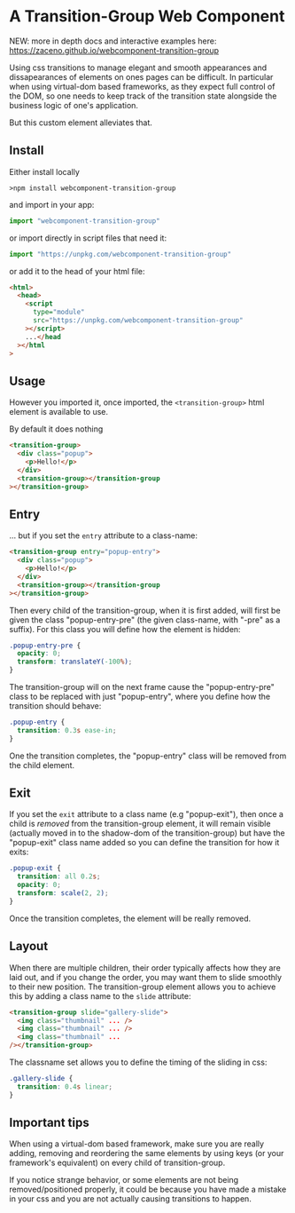 # A Transition-Group Web Component

NEW: more in depth docs and interactive examples here: https://zaceno.github.io/webcomponent-transition-group

Using css transitions to manage elegant and smooth appearances and dissapearances
of elements on ones pages can be difficult. In particular when using virtual-dom based
frameworks, as they expect full control of the DOM, so one needs to keep track of the
transition state alongside the business logic of one's application.

But this custom element alleviates that.

## Install

Either install locally

```
>npm install webcomponent-transition-group
```

and import in your app:

```js
import "webcomponent-transition-group"
```

or import directly in script files that need it:

```js
import "https://unpkg.com/webcomponent-transition-group"
```

or add it to the head of your html file:

```html
<html>
  <head>
    <script
      type="module"
      src="https://unpkg.com/webcomponent-transition-group"
    ></script>
    ...</head
  ></html
>
```

## Usage

However you imported it, once imported, the `<transition-group>` html element is available to use.

By default it does nothing

```html
<transition-group>
  <div class="popup">
    <p>Hello!</p>
  </div>
  <transition-group></transition-group
></transition-group>
```

## Entry

... but if you set the `entry` attribute to a class-name:

```html
<transition-group entry="popup-entry">
  <div class="popup">
    <p>Hello!</p>
  </div>
  <transition-group></transition-group
></transition-group>
```

Then every child of the transition-group, when it is first added, will first be given the class "popup-entry-pre" (the given class-name, with "-pre" as a suffix). For this class you will define how the element is hidden:

```css
.popup-entry-pre {
  opacity: 0;
  transform: translateY(-100%);
}
```

The transition-group will on the next frame cause the "popup-entry-pre" class to be replaced with just "popup-entry", where you define how the transition should behave:

```css
.popup-entry {
  transition: 0.3s ease-in;
}
```

One the transition completes, the "popup-entry" class will be removed from the child element.

## Exit

If you set the `exit` attribute to a class name (e.g "popup-exit"), then once a child is _removed_ from the transition-group element, it will remain visible (actually moved in to the shadow-dom of the transition-group) but have the "popup-exit" class name added so you can define the transition for how it exits:

```css
.popup-exit {
  transition: all 0.2s;
  opacity: 0;
  transform: scale(2, 2);
}
```

Once the transition completes, the element will be really removed.

## Layout

When there are multiple children, their order typically affects how they are laid out, and if you change the order, you may want them to slide smoothly to their new position. The transition-group element allows you to achieve this by adding a class name to the `slide` attribute:

```html
<transition-group slide="gallery-slide">
  <img class="thumbnail" ... />
  <img class="thumbnail" ... />
  <img class="thumbnail" ...
/></transition-group>
```

The classname set allows you to define the timing of the sliding in css:

```css
.gallery-slide {
  transition: 0.4s linear;
}
```

## Important tips

When using a virtual-dom based framework, make sure you are really adding, removing and reordering the same elements by using keys (or your framework's equivalent) on every child of transition-group.

If you notice strange behavior, or some elements are not being removed/positioned properly, it could be because you have made a mistake in your css and you are not actually causing transitions to happen.

